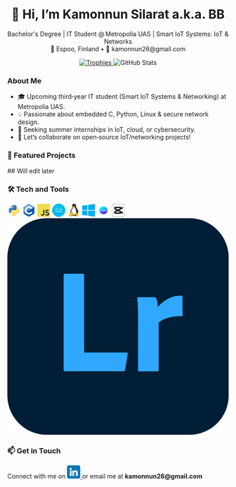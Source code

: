 <h1 align="center">👋 Hi, I’m Kamonnun Silarat a.k.a. BB</h1>
<p align="center">
  Bachelor's Degree | IT Student @ Metropolia UAS | Smart IoT Systems: IoT & Networks  
  <br/>
  📍 Espoo, Finland • 📨 kamonnun26@gmail.com  
</p>

<p align="center">
  <a href="https://github.com/Trailbblazer?tab=stars">
    <img src="https://github-profile-trophy.vercel.app/?username=Trailbblazer&row=1&column=2" alt="Trophies"/>
  </a>
  <img src="https://github-readme-stats.vercel.app/api?username=Trailbblazer&show_icons=true&locale=en" alt="GitHub Stats" width="45%"/>
</p>

<h3 align="left">About Me</h3>

- 🎓 Upcoming third‑year IT student (Smart IoT Systems & Networking) at Metropolia UAS.  
- 💡 Passionate about embedded C, Python, Linux & secure network design.  
- 🚀 Seeking summer internships in IoT, cloud, or cybersecurity.  
- 🤝 Let’s collaborate on open‑source IoT/networking projects!

<h3 align="left">🔭 Featured Projects </h3>
## Will edit later

<h3 align="left">🛠 Tech and Tools</h3> 
<p>
  <!-- Programming -->
  <img src="https://raw.githubusercontent.com/devicons/devicon/master/icons/python/python-original.svg" alt="Python" width="30" />
  <img src="https://raw.githubusercontent.com/devicons/devicon/master/icons/c/c-original.svg" alt="C" width="30" />
  <img src="https://raw.githubusercontent.com/devicons/devicon/master/icons/javascript/javascript-original.svg" alt="JavaScript" width="30" />
  <!-- Networking -->
  <img src="https://github.com/Trailbblazer/Profileicons/raw/main/cisco.png" alt="Cisco" width="30" />
  <!-- OS & Cloud -->
  <img src="https://raw.githubusercontent.com/devicons/devicon/master/icons/linux/linux-original.svg" alt="Linux" width="30" />
  <img src="https://raw.githubusercontent.com/devicons/devicon/master/icons/windows8/windows8-original.svg" alt="Windows" width="30" />
  <!-- Multimedia -->
  <img src="https://github.com/Trailbblazer/Profileicons/raw/main/canva.png" alt="Canva" width="30" />
  <img src="https://github.com/Trailbblazer/Profileicons/raw/main/capcut.png" alt="CapCut" width="30" />
  <img src="https://github.com/Trailbblazer/Profileicons/blob/53037e163024513da862f60b100555af7df12141/Adobe_Lightroom.png" alt="adobelightroom” width="30" />
</p>

<h3 align="left">📫 Get in Touch </h3> 
<p>
  Connect with me on  
  <a href="https://www.linkedin.com/in/kamonnunsilarat/" target="_blank">
    <img src="https://github.com/Trailbblazer/Profileicons/blob/f06726c9890efb518d111a373188d98faee440ac/linkedin.png" alt="LinkedIn" height="30" />
  </a>  
  or email me at <strong>kamonnun26@gmail.com</strong>
</p>

